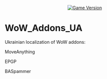 <div align="center">

[![Game Version](https://img.shields.io/badge/wow-3.3.5-blue.svg)](https://www.warmane.com)

</div>

# WoW_Addons_UA
Ukrainian localization of WoW addons:

MoveAnything

EPGP

BASpammer 
